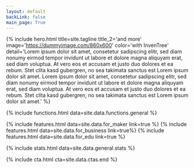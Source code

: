 ```yaml
---
layout: default
backLink: false
main_page: True
---
```


{% include hero.html title=site.tagline title_2='and more' image='https://dummyimage.com/860x600' color='with InvenTree' detail='Lorem ipsum dolor sit amet, consetetur sadipscing elitr, sed diam nonumy eirmod tempor invidunt ut labore et dolore magna aliquyam erat, sed diam voluptua. At vero eos et accusam et justo duo dolores et ea rebum. Stet clita kasd gubergren, no sea takimata sanctus est Lorem ipsum dolor sit amet. Lorem ipsum dolor sit amet, consetetur sadipscing elitr, sed diam nonumy eirmod tempor invidunt ut labore et dolore magna aliquyam erat, sed diam voluptua. At vero eos et accusam et justo duo dolores et ea rebum. Stet clita kasd gubergren, no sea takimata sanctus est Lorem ipsum dolor sit amet.' %}

{% include functions.html data=site.data.functions.general %}

{% include features.html data=site.data.for_maker link=true %}
{% include features.html data=site.data.for_business link=true%}
{% include features.html data=site.data.for_edu link=true %}

{% include stats.html data=site.data.general.stats %}

{% include cta.html cta=site.data.ctas.end %}

